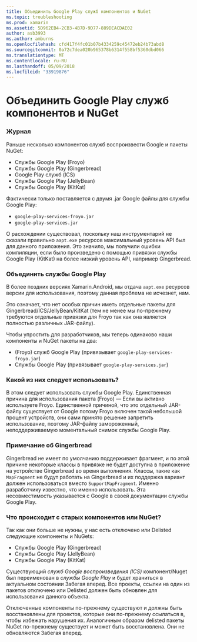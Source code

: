 ```yaml
---
title: Объединить Google Play служб компонентов и NuGet
ms.topic: troubleshooting
ms.prod: xamarin
ms.assetid: 5D962EB4-2CB3-4B7D-9D77-889DEACDAE02
author: asb3993
ms.author: amburns
ms.openlocfilehash: cfd417f4fc01b07b4334259c45472eb24b73abd8
ms.sourcegitcommit: 0a72c7dea020b965378b6314f558bf5360dbd066
ms.translationtype: MT
ms.contentlocale: ru-RU
ms.lasthandoff: 05/09/2018
ms.locfileid: "33919876"
---
```

# <a name="unifying-google-play-services-components-and-nuget"></a>Объединить Google Play служб компонентов и NuGet

### <a name="history"></a>Журнал

Раньше несколько компонентов служб воспроизвести Google и пакеты NuGet:

-   Службы Google Play (Froyo)
-   Службы Google Play (Gingerbread)
-   Google Play служб (ICS)
-   Службы Google Play (JellyBean)
-   Службы Google Play (KitKat)

Фактически только поставляется с двумя .jar Google файлы для службы Google Play:

-   `google-play-services-froyo.jar`
-   `google-play-services.jar`

О расхождении существовал, поскольку наш инструментарий не сказали правильно `aapt.exe` ресурсов максимальный уровень API был для данного приложения. Это значило, мы получили ошибки компиляции, если было произведено с помощью привязки службы Google Play (KitKat) на более низкий уровень API, например Gingerbread.

### <a name="unifying-google-play-services"></a>Объединить службы Google Play

В более поздних версиях Xamarin.Android, мы отдача `aapt.exe` ресурсов версии для использования, поэтому данная проблема не исчезнет, нам.

Это означает, что нет особых причин иметь отдельные пакеты для Gingerbread/ICS/JellyBean/KitKat (тем не менее мы по-прежнему требуются отдельные привязки для Froyo так как она является полностью различных JAR-файлу).

Чтобы упростить для разработчиков, мы теперь одинаково наши компоненты и NuGet пакеты на два:

-   (Froyo) служб Google Play (привязывает `google-play-services-froyo.jar`)
-   Службы Google Play (привязывает `google-play-services.jar`)

### <a name="which-one-should-be-used"></a>Какой из них следует использовать?

В этом следует использовать службы Google Play. Единственная причина для использования пакета (Froyo) — Если вы активно используете Froyo. Единственной причиной, что это отдельный JAR-файлу существует от Google потому Froyo включен такой небольшой процент устройств, они сами принято решение запретить использование, поэтому JAR-файлу замороженный, неподдерживаемую моментальный снимок службы Google Play.

### <a name="note-about-gingerbread"></a>Примечание об Gingerbread

Gingerbread не имеет по умолчанию поддерживает фрагмент, и по этой причине некоторые классы в привязке не будет доступна в приложение на устройстве Gingerbread во время выполнения. Классы, такие как `MapFragment` не будут работать на Gingerbread и их поддержка вариант должен использоваться вместо `SupportMapFragment`. Именно разработчику известно, что именно использовать. Эта несовместимость указывается с Google в своей документации службы Google Play.

### <a name="what-happens-to-the-old-componentsnugets"></a>Что происходит с старых компонентов или NuGet?

Так как они больше не нужны, у нас есть отключено или Delisted следующие компоненты и NuGets:

-   Службы Google Play (Gingerbread)
-   Службы Google Play (JellyBean)
-   Службы Google Play (KitKat)

Существующий _служб Google воспроизведения (ICS)_ компонент/Nuget был переименован в _службы Google Play_ и будет храниться в актуальном состоянии Забегая вперед. Все проекты, ссылки на один из пакетов отключено или Delisted должен быть обновлен для использования данного объекта.

Отключенные компоненты по-прежнему существуют и должны быть восстановлены для проектов, которые они по-прежнему ссылаться в, чтобы избежать нарушения их. Аналогичным образом delisted пакеты NuGet по-прежнему существует и может быть восстановлена. Они не обновляются Забегая вперед.
